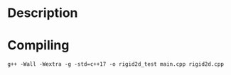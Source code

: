 # Description

# Compiling 
```g++ -Wall -Wextra -g -std=c++17 -o rigid2d_test main.cpp rigid2d.cpp```
